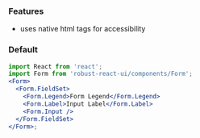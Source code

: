 ### Features

- uses native html tags for accessibility

### Default

```jsx
import React from 'react';
import Form from 'robust-react-ui/components/Form';
<Form>
  <Form.FieldSet>
    <Form.Legend>Form Legend</Form.Legend>
    <Form.Label>Input Label</Form.Label>
    <Form.Input />
  </Form.FieldSet>
</Form>;
```
